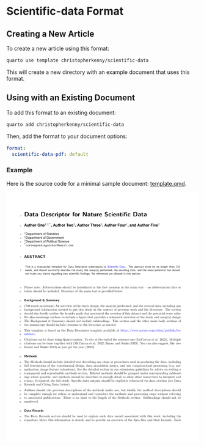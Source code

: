 # Scientific-data Format

## Creating a New Article

To create a new article using this format:

```bash
quarto use template christopherkenny/scientific-data
```

This will create a new directory with an example document that uses this format.

## Using with an Existing Document

To add this format to an existing document:

```bash
quarto add christopherkenny/scientific-data
```

Then, add the format to your document options:

```yaml
format:
  scientific-data-pdf: default
```

### Example

Here is the source code for a minimal sample document: [template.qmd](template.qmd).

<!-- pdftools::pdf_convert('template.pdf',pages = 1)  --->
![[template.qmd](template.qmd)](template_1.png)

